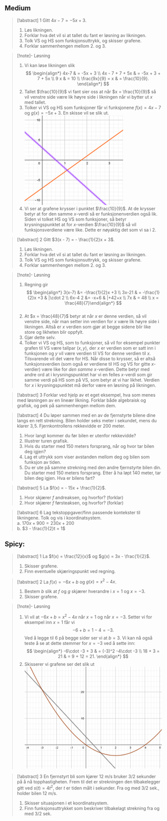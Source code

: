 ## Medium


> [!abstract] 1
> Gitt $4x - 7 = - 5x + 3$.
> 1. Løs likningen.
> 2. Forklar hva det vil si at tallet du fant er løsning av likningen.
> 3. Tolk VS og HS som funksjonsuttrykk, og skisser grafene.
> 4. Forklar sammenhengen mellom 2. og 3.

> [!note]- Løsning 
> 1. Vi kan løse likningen slik $$
> \begin{align*}   4x-7   & =   -5x + 3   \\   4x - 7 + 7 + 5x   & =   -5x + 3 + 7 + 5x   \\   9 x   & =   10   \\   \frac{9x}{9} = x    & =   \frac{10}{9}.   \end{align*}
> $$
> 1. Tallet $\frac{10}{9}$ vi fant sier oss at når $x = \frac{10}{9}$ så vil venstre side være lik høyre side i likningen når vi bytter ut $x$ med tallet.
> 2. Tolker vi VS og HS som funksjoner får vi funksjonene $f(x) = 4x-7$ og $g(x) = -5x + 3$. En skisse vil se slik ut.<br> ![](https://raw.githubusercontent.com/Andremartiny/MA-173/main/img/2023-03-27-12-06-48.png)<br>
> 3. Vi ser at grafene krysser i punktet $\frac{10}{9}$. At de krysser betyr at for den samme $x$-verdi så er funksjonenverdien også lik. Siden vi tolket HS og VS som funksjoner, så betyr krysningspunktet at for $x$-verdien $\frac{10}{9}$ så vil funksjonsverdiene være like. Dette er nøyaktig det som vi sa i 2.


> [!abstract] 2
>  Gitt $3(x - 7) = - \frac{1}{2}x + 3$.
>  1. Løs likningen.
>  2. Forklar hva det vil si at tallet du fant er løsning av likningen.
>  3.  Tolk VS og HS som funksjonsuttrykk, og skisser grafene.
>  4.  Forklar sammenhengen mellom 2. og 3.

> [!note]- Løsning 
> 1. Regning gir
>    $$
>    \begin{align*} 3(x-7) &= -\frac{1}{2}x +3 \\ 3x-21 & = -\frac{1}{2}x +3 & |\cdot 2 \\ 6x-4
>    2 &= -x+6 & |+42+x \\ 7x & = 48 \\ x = \frac{48}{7}\end{align*} $$
>     <br>
> 2. At $x = \frac{48}{7}$ betyr at når $x$ er denne verdien, så vil venstre side, når man setter inn verdien for $x$ være lik høyre side i likningen. Altså er $x$ verdien som gjør at begge sidene blir like store og likheten blir oppfylt. <br>
> 3. Gjør dette selv. <br>
> 4. Tolker vi VS og HS, som to funksjoner, så vil for eksempel punkter grafen til VS være tallpar $(x,y)$, der $x$ er verdien som er satt inn i funksjonen og $y$ vil være verdien til VS for denne verdien til $x$. Tilsvarende vil det være for HS. Når disse to krysser, så er altså funksjonsverdien (som også er verdiene til HS og VS for gitte $x$-verdier) være like for _den samme_ $x$-verdien. Dette betyr med andre ord at i krysningspunktet har vi en felles $x$-verdi som gir samme verdi på HS som på VS, som betyr at vi har likhet. Verdien for $x$ i krysningspunktet må derfor være en løsning på likningen. 

> [!abstract] 3
> Forklar ved hjelp av et eget eksempel, hva som menes med løsningen av en lineær likning. Forklar både algebraisk og grafisk, og pek på sammenhengen mellom dem.

> [!abstract] 4
> Du løper sammen med en av de fjernstyrte bilene dine langs en rett strekning. Bilen holder seks meter i sekundet, mens du klarer $3,\!5$. Fjernkontrollens rekkevidde er $200$ meter.
> 1. Hvor langt kommer du før bilen er utenfor rekkevidde?
> 2. Illustrer turen grafisk.
> 3. Hvis du starter med $150$ meters forsprang, når og hvor tar bilen deg igjen?
> 4. Lag et uttrykk som viser avstanden mellom deg og bilen som funksjon av tiden.
> 5. Du er ute på samme strekning med den andre fjernstyrte bilen din. Du starter med $150$ meters forsprang. Etter å ha løpt $140$ meter, tar bilen deg igjen. Hva er bilens fart?

> [!abstract] 5
> La $f(x) = - 15x + \frac{1}{2}$.
> 1. Hvor skjærer $f$ andreaksen, og hvorfor? (forklar)
> 2. Hvor skjærer $f$ førsteaksen, og hvorfor? (forklar)

> [!abstract] 6
> Lag tekstoppgaver/finn passende kontekster til likningene. Tolk og vis i koordinatsystem.<br>a. $170x + 900 = 230x + 200$<br>b. $3 - \frac{1}{2}t = 1$


## Spicy:


> [!abstract] 1
> La $f(x) = \frac{12}{x}$ og $g(x) = 3x - \frac{1}{2}$.<br>
> 1. Skisser grafene.<br>
> 2. Finn eventuelle skjæringspunkt ved regning.

> [!abstract] 2
>  La $f(x) = - 6x + b$ og $g(x) = x^{2} - 4x$.<br>
>  1.  Bestem $b$ slik at $f$ og $g$ skjærer hverandre i $x = 1$ og $x = - 3$.<br>
>  2. Skisser grafene.

> [!note]- Løsning 
> 1. Vi vil at $-6x + b = x^2 -4x$ når $x = 1$ og når $x = -3$. Setter vi for eksempel inn $x=1$ får vi$$-6 + b = 1-4 = -3.$$Ved å legge til $6$ på begge sider ser vi at $b = 3$. Vi kan nå også teste å se at dette stemmer for $x= -3$ ved å sette inn: 
>    $$
>    \begin{align*}    -6\cdot -3 + 3    & = (-3)^2 -4\cdot -3    \\    18 + 3 = 21    & =    9 + 12 = 21.   \end{align*}   
> $$ 
> 2. Skisserer vi grafene ser det slik ut<br> ![](https://raw.githubusercontent.com/Andremartiny/MA-173/main/img/2023-03-27-12-15-21.png)<br>


> [!abstract] 3
> En fjernstyrt bli som kjører 12 m/s bruker 3/2 sekunder på å nå topphastigheten. Frem til det er strekningen den tilbakelegger gitt ved $s(t) = 4t^{2}$, der $t$ er tiden målt i sekunder. Fra og med 3/2 sek., holder bilen 12 m/s.<br>
> 1. Skisser situasjonen i et koordinatsystem.<br>
> 2. Finn funksjonsuttrykket som beskriver tilbakelagt strekning fra og med 3/2 sek.
